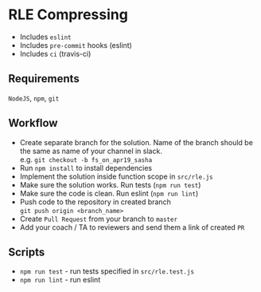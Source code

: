 # RLE Compressing

- Includes `eslint`
- Includes `pre-commit` hooks (eslint)
- Includes `ci` (travis-ci)

## Requirements

`NodeJS`, `npm`, `git`

## Workflow

- Create separate branch for the solution. Name of the branch should be the same as name of your channel in slack. <br/> e.g. `git checkout -b fs_on_apr19_sasha`
- Run `npm install` to install dependencies
- Implement the solution inside function scope in `src/rle.js`
- Make sure the solution works. Run tests (`npm run test`)
- Make sure the code is clean. Run eslint (`npm run lint`)
- Push code to the repository in created branch<br/> `git push origin <branch_name>`
- Create `Pull Request` from your branch to `master`
- Add your coach / TA to reviewers and send them a link of created `PR`



## Scripts
- `npm run test` - run tests specified in `src/rle.test.js`
- `npm run lint` - run eslint
